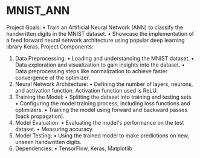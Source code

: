 # MNIST_ANN
Project Goals:
•	Train an Artificial Neural Network (ANN) to classify the handwritten digits in the MNIST dataset.
•	Showcase the implementation of a feed forward neural network architecture using popular deep learning library Keras.
Project Components:
1.	Data Preprocessing:
•	Loading and understanding the MNIST dataset.
•	Data exploration and visualization to gain insights into the dataset.
•	Data preprocessing steps like normalization to achieve faster convergence of the optimizer. 
2.	Neural Network Architecture:
•	Defining the number of layers, neurons, and activation function. Activation function used is ReLU. 
3.	Training the Model:
•	Splitting the dataset into training and testing sets.
•	Configuring the model training process, including loss functions and optimizers.
•	Training the model using forward and backward passes (back propagation).
4.	Model Evaluation:
•	Evaluating the model's performance on the test dataset.
•	Measuring accuracy.
5.	Model Testing:
•	Using the trained model to make predictions on new, unseen handwritten digits.
6.	Dependencies:
•	TensorFlow, Keras, Matplotlib

